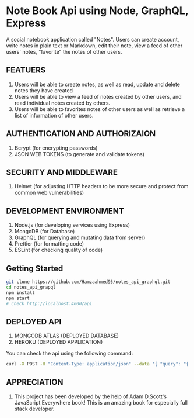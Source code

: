 # Note Book Api using Node, GraphQL, Express
A social notebook application called "Notes". Users can create account, write notes in plain text or Markdown, edit their note, view a feed of other users' notes, "favorite" the notes of other users.

## FEATUERS
1. Users will be able to create notes, as well as read, update and delete notes they have created
2. Users will be able to view a feed of notes created by other users, and read individual notes created by others.
3. Users will be able to favorites notes of other users as well as retrieve a list of information of other users.

## AUTHENTICATION AND AUTHORIZAION
1. Bcrypt (for encrypting passwords)
2. JSON WEB TOKENS (to generate and validate tokens)

## SECURITY AND MIDDLEWARE
1. Helmet (for adjusting HTTP headers to be more secure and protect from common web vulnerabilities)

## DEVELOPMENT ENVIRONMENT
1. Node.js (for developing services using Express)
2. MongoDB (for Database)
3. GraphQL  (for querying and mutating data from server)
4. Prettier (for formatting code)
5. ESLint (for checking quality of code)

## Getting Started
```bash
git clone https://github.com/Hamzaahmed95/notes_api_graphql.git
cd notes_api_grapql
npm install 
npm start
# check http://localhost:4000/api
```

## DEPLOYED API
1. MONGODB ATLAS (DEPLOYED DATABASE)
2. HEROKU (DEPLOYED APPLICATION)

You can check the api using the following command:
```bash
curl -X POST -H "Content-Type: application/json" --data '{ "query": "{ notes { id } }" }' https://hamzaahmednotes.herokuapp.com/api
```
## APPRECIATION 
1. This project has been developed by the help of Adam D.Scott's JavaScript Everywhere book! This is an amazing book for especially full stack developer.





